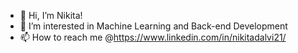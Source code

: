 - 👋 Hi, I’m Nikita!
- 👀 I’m interested in Machine Learning and Back-end Development
- 📫 How to reach me @https://www.linkedin.com/in/nikitadalvi21/

<!---
dalvin81/dalvin81 is a ✨ special ✨ repository because its `README.md` (this file) appears on your GitHub profile.
You can click the Preview link to take a look at your changes.
--->
